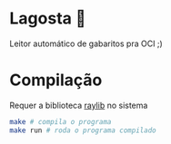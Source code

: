 # Lagosta 🦞
Leitor automático de gabaritos pra OCI ;)
# Compilação
Requer a biblioteca [raylib](https://github.com/raysan5/raylib/) no sistema
```bash
make # compila o programa
make run # roda o programa compilado
```